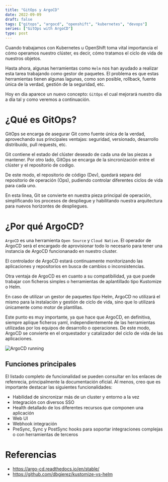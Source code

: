 ```yaml
---
title: "GitOps y ArgoCD"
date: 2022-09-09
draft: false
tags: ["gitops", "argocd", "openshift", "kubernetes", "devops"]
series: ["GitOps with ArgoCD"]
type: post
---
```

 
Cuando trabajamos con Kubernetes u OpenShift toma vital importancia el cómo operamos nuestro clúster, es decir, cómo tratamos el ciclo de vida de nuestros objetos.
<!--more-->
Hasta ahora, algunas herramientas como ```Helm``` nos han ayudado a realizar esta tarea trabajando como gestor de paquetes. El problema es que estas herramientas tienen algunas lagunas, como son posible, rollback, fuente única de la verdad, gestión de la seguridad, etc.
 
Hoy en día aparece un nuevo concepto: ```GitOps``` el cual mejorará nuestro día a día tal y como veremos a continuación.
 
# ¿Qué es GitOps?
GitOps se encarga de asegurar Git como fuente única de la verdad, aprovechando sus principales ventajas: seguridad, versionado, desarrollo distribuido, pull requests, etc.
 
Git contiene el estado del clúster deseado de cada una de las piezas a mantener. Por otro lado, GitOps se encarga de la sincronización entre el clúster y el repositorio de codigo.
 
De este modo, el repositorio de código (Dev), quedará separa del repositorio de operación (Ops), pudiendo controlar diferentes ciclos de vida para cada uno.
 
En esta línea, Git se convierte en nuestra pieza principal de operación, simplificando los procesos de despliegue y habilitando nuestra arquitectura para nuevos horizontes de despliegues.
 
# ¿Por qué ArgoCD?
 
```ArgoCD``` es una herramienta ```Open Source``` y ```Cloud Native```. El operador de ArgoCD será el encargado de aprovisionar todo lo necesario para tener una instancia de ArgoCD funcionanado en nuestro cluster.
 
El controlador de ArgoCD estará continuamente monitorizando las aplicaciones y repositorios en busca de cambios o inconsistencias.
 
Otra ventaja de ArgoCD es en cuanto a su compatibilidad, ya que puede trabajar con ficheros simples o herramientas de aplantillado tipo Kustomize o Helm.
 
En caso de utilizar un gestor de paquetes tipo Helm, ArgoCD no utilizará el mismo para la instalación y gestión de ciclo de vida, sino que lo utilizará únicamente como motor de plantillas.
 
Este punto es muy importante, ya que hace que ArgoCD, en definitiva, siempre aplique ficheros yaml, independientemente de las herramientas utilizadas por los equipos de desarrollo o operaciones. De este modo, ArgoCD se convierte en el orquestador y catalizador del ciclo de vida de las aplicaciones.
 
![ArgoCD running](/images/argocd.png)
 
## Funciones principales
 
El listado completo de funcionalidad se pueden consultar en los enlaces de refenrecia, principalmente la documentación oficial. Al menos, creo que es importante destacar las siguientes funcionalidades:
 
* Habilidad de sincronizar más de un cluster y entorno a la vez
* Integración con diversos SSO
* Health detallado de los diferentes recursos que componen una aplicación
* Web UI
* Webhook integración
* PreSync, Sync y PostSync hooks para soportar integraciones complejas o con herramientas de terceros
 
# Referencias
 
* https://argo-cd.readthedocs.io/en/stable/
* https://github.com/dbgjerez/kustomize-vs-helm

